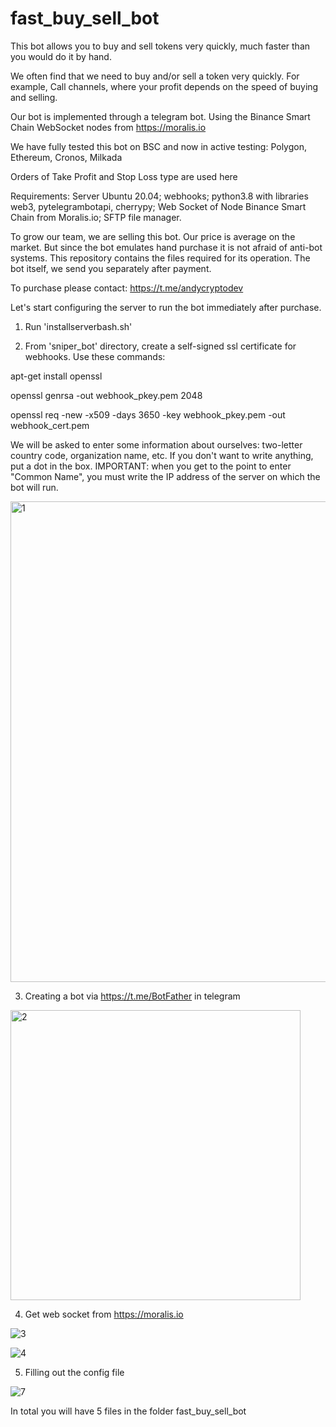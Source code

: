 # fast_buy_sell_bot

This bot allows you to buy and sell tokens very quickly, much faster than you would do it by hand. 

We often find that we need to buy and/or sell a token very quickly. For example, Call channels, where your profit depends on the speed of buying and selling.

Our bot is implemented through a telegram bot. Using the Binance Smart Chain WebSocket nodes from https://moralis.io 

We have fully tested this bot on BSC and now in active testing: Polygon, Ethereum, Cronos, Milkada

Orders of Take Profit and Stop Loss type are used here

Requirements: Server Ubuntu 20.04; webhooks; python3.8 with libraries web3, pytelegrambotapi, cherrypy; Web Socket of Node Binance Smart Chain from Moralis.io; SFTP file manager.

To grow our team, we are selling this bot. Our price is average on the market.
But since the bot emulates hand purchase it is not afraid of anti-bot systems.
This repository contains the files required for its operation. The bot itself, we send you separately after payment.

To purchase please contact: https://t.me/andycryptodev

Let's start configuring the server to run the bot immediately after purchase.

1) Run 'installserverbash.sh'

2) From 'sniper_bot' directory, create a self-signed ssl certificate for webhooks. Use these commands:

apt-get install openssl

openssl genrsa -out webhook_pkey.pem 2048

openssl req -new -x509 -days 3650 -key webhook_pkey.pem -out webhook_cert.pem

We will be asked to enter some information about ourselves: two-letter country code, organization name, etc. If you don't want to write anything, put a dot in the box. IMPORTANT: when you get to the point to enter "Common Name", you must write the IP address of the server on which the bot will run.

<img width="769" alt="1" src="https://user-images.githubusercontent.com/103894785/163729159-4c1f4d48-4c2e-4755-878a-a1b05b7c4e13.png">

3) Creating a bot via https://t.me/BotFather in telegram

<img width="464" alt="2" src="https://user-images.githubusercontent.com/103894785/163729230-d23f72ef-4a5d-4b51-ad1c-e154a4066acb.png">

4) Get web socket from https://moralis.io

![3](https://user-images.githubusercontent.com/103894785/163729256-d41b4f4f-22b3-43a7-b362-e915ac88292c.jpg)

![4](https://user-images.githubusercontent.com/103894785/163729267-6f797c3a-6cf9-45e3-b08f-310a68a5a2a2.jpg)

5) Filling out the config file

![7](https://user-images.githubusercontent.com/103894785/163729359-7f2f2722-32b5-4f68-b8d3-daacab401c3c.jpg)

In total you will have 5 files in the folder fast_buy_sell_bot 
